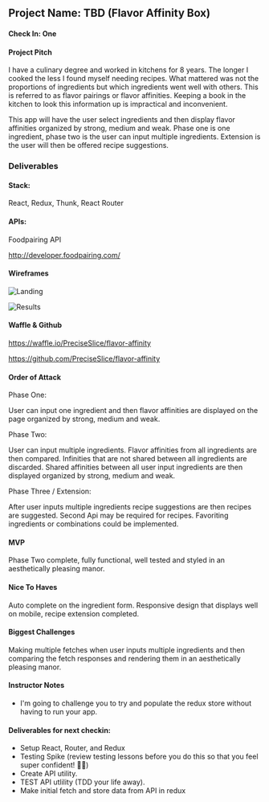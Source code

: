 ## Project Name: TBD (Flavor Affinity Box)

#### Check In: One

#### Project Pitch

I have a culinary degree and worked in kitchens for 8 years. The longer I cooked the less I found myself needing recipes. What mattered was not the proportions of ingredients but which ingredients went well with others. This is referred to as flavor pairings or flavor affinities. Keeping a book in the kitchen to look this information up is impractical and inconvenient. 

This app will have the user select ingredients and then display flavor affinities organized by strong, medium and weak. Phase one is one ingredient, phase two is the user can input multiple ingredients.  Extension is the user will then be offered recipe suggestions.        

### Deliverables


#### Stack:

React, Redux, Thunk, React Router

#### APIs:

Foodpairing API 

http://developer.foodpairing.com/ 

#### Wireframes

![Landing](https://i.imgur.com/IB0H1QC.jpg)

![Results](https://i.imgur.com/0uHcBK6.jpg)

#### Waffle & Github

https://waffle.io/PreciseSlice/flavor-affinity

https://github.com/PreciseSlice/flavor-affinity


#### Order of Attack

Phase One:  

User can input one ingredient and then flavor affinities are displayed on the page organized by strong, medium and weak.

Phase Two: 

User can input multiple ingredients.  Flavor affinities from all ingredients are then compared.
Infinities that are not shared between all ingredients are discarded. Shared affinities between all user input ingredients are then displayed organized by strong, medium and weak.

Phase Three / Extension:

After user inputs multiple ingredients recipe suggestions are then recipes are suggested.  Second Api may be required for recipes.  Favoriting ingredients or combinations could be implemented. 

#### MVP

Phase Two complete, fully functional, well tested and styled in an aesthetically pleasing manor.

#### Nice To Haves

Auto complete on the ingredient form. Responsive design that displays well on mobile, recipe extension completed. 

#### Biggest Challenges

Making multiple fetches when user inputs multiple ingredients and then comparing the fetch responses and rendering them in an aesthetically pleasing manor.

#### Instructor Notes

- I'm going to challenge you to try and populate the redux store without having to run your app. 

#### Deliverables for next checkin:

- Setup React, Router, and Redux 
- Testing Spike (review testing lessons before you do this so that you feel super confident! 💪🏽)
- Create API utility.
- TEST API utlility (TDD your life away).
- Make initial fetch and store data from API in redux 
 

